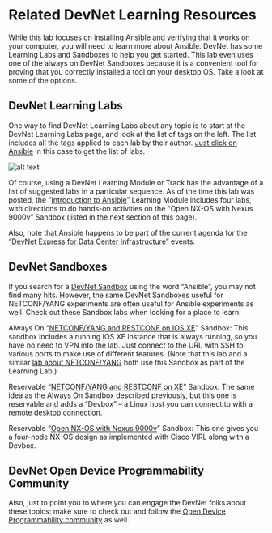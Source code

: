 # Related DevNet Learning Resources

While this lab focuses on installing Ansible and verifying that it works on your computer, you will need to learn more about Ansible. DevNet has some Learning Labs and Sandboxes to help you get started. This lab even uses one of the always on DevNet Sandboxes because it is a convenient tool for proving that you correctly installed a tool on your desktop OS. Take a look at some of the options.

##  DevNet Learning Labs

One way to find DevNet Learning Labs about any topic is to start at the DevNet Learning Labs page, and look at the list of tags on the left. The list includes all the tags applied to each lab by their author. [Just click on Ansible](https://learninglabs.cisco.com/labs/tags/Ansible/page/1) in this case to get the list of labs.

![alt text](/posts/files/02-ansible-05-home-lab-ansible/assets/images/desktop-5-06.png)

Of course, using a DevNet Learning Module or Track has the advantage of a list of suggested labs in a particular sequence. As of the time this lab was posted, the “[Introduction to Ansible](https://learninglabs.cisco.com/modules/sdx-ansible-intro)” Learning Module includes four labs, with directions to do hands-on activities on the “Open NX-OS with Nexus 9000v” Sandbox (listed in the next section of this page).

Also, note that Ansible happens to be part of the current agenda for the “[DevNet Express for Data Center Infrastructure](https://developer.cisco.com/site/devnet/events-contests/events/?utm_source=DevNet_homepage&utm_campaign=mega%20menu%20%3E%20discover%20%3E%20events%20link)” events.

##  DevNet Sandboxes

If you search for a [DevNet Sandbox](https://devnetsandbox.cisco.com/Saml/Index?ReturnUrl=/) using the word “Ansible”, you may not find many hits. However, the same DevNet Sandboxes useful for NETCONF/YANG experiments are often useful for Ansible experiments as well. Check out these Sandbox labs when looking for a place to learn:

   Always On “[NETCONF/YANG and RESTCONF on IOS XE](https://devnetsandbox.cisco.com/RM/Diagram/Index/27d9747a-db48-4565-8d44-df318fce37ad?diagramType=Topology)” Sandbox: This sandbox includes a running IOS XE instance that is always running, so you have no need to VPN into the lab. Just connect to the URL with SSH to various ports to make use of different features. (Note that this lab and a similar [lab about NETCONF/YANG](https://learninglabs.cisco.com:8867/labs/02-netconfyang-04-home-lab-netconf-yang) both use this Sandbox as part of the Learning Lab.)

   Reservable “[NETCONF/YANG and RESTCONF on XE](https://devnetsandbox.cisco.com/RM/Diagram/Index/32b0ae9b-3960-469f-8852-2a03389063d9?diagramType=Topology)” Sandbox: The same idea as the Always On Sandbox described previously, but this one is reservable and adds a “Devbox” – a Linux host you can connect to with a remote desktop connection.

   Reservable “[Open NX-OS with Nexus 9000v](https://devnetsandbox.cisco.com/RM/Diagram/Index/1e9b57ff-9e64-4c68-93e5-f0f0a8c6f22c?diagramType=Topology)” Sandbox: This one gives you a four-node NX-OS design as implemented with Cisco VIRL along with a Devbox.

##  DevNet Open Device Programmability Community

Also, just to point you to where you can engage the DevNet folks about these topics: make sure to check out and follow the [Open Device Programmability community](https://communities.cisco.com/community/developer/odp) as well.
